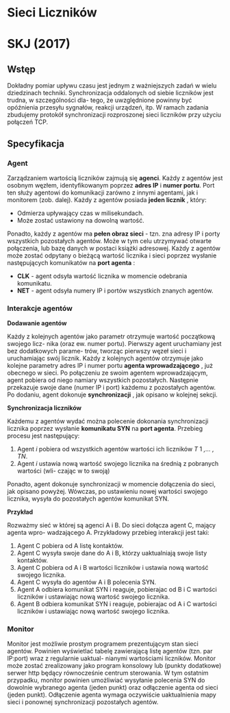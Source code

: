 # Sieci Liczników

# SKJ (2017)

## Wstęp

Dokładny pomiar upływu czasu jest jednym z ważniejszych zadań w wielu dziedzinach
techniki. Synchronizacja oddalonych od siebie liczników jest trudna, w szczególności dla-
tego, że uwzględnione powinny być opóźnienia przesyłu sygnałów, reakcji urządzeń, itp.
W ramach zadania zbudujemy protokół synchronizacji rozproszonej sieci liczników przy
użyciu połączeń TCP.

## Specyfikacja

### Agent

Zarządzaniem wartością liczników zajmują się **agenci**. Każdy z agentów jest osobnym
węzłem, identyfikowanym poprzez **adres IP** i **numer portu**. Port ten służy agentowi do
komunikacji zarówno z innymi agentami, jak i monitorem (zob. dalej). Każdy z agentów
posiada **jeden licznik** , który:

- Odmierza upływający czas w milisekundach.
- Może zostać ustawiony na dowolną wartość.

Ponadto, każdy z agentów ma **pełen obraz sieci** - tzn. zna adresy IP i porty wszystkich
pozostałych agentów. Może w tym celu utrzymywać otwarte połączenia, lub bazę danych
w postaci książki adresowej. Każdy z agentów może zostać odpytany o bieżącą wartość
licznika i sieci poprzez wysłanie następujących komunikatów na **port agenta** :

- **CLK** - agent odsyła wartość licznika w momencie odebrania komunikatu.
- **NET** - agent odsyła numery IP i portów wszystkich znanych agentów.


### Interakcje agentów

**Dodawanie agentów**

Każdy z kolejnych agentów jako parametr otrzymuje wartość początkową swojego licz-
nika (oraz ew. numer portu). Pierwszy agent uruchamiany jest bez dodatkowych parame-
trów, tworząc pierwszy węzeł sieci i uruchamiając swój licznik. Każdy z kolejnych agentów
otrzymuje jako kolejne parametry adres IP i numer portu **agenta wprowadzającego** , już
obecnego w sieci.
Po połączeniu ze swoim agentem wprowadzającym, agent pobiera od niego namiary
wszystkich pozostałych. Następnie przekazuje swoje dane (numer IP i port) każdemu z
pozostałych agentów. Po dodaniu, agent dokonuje **synchronizacji** , jak opisano w kolejnej
sekcji.

**Synchronizacja liczników**

Każdemu z agentów wydać można polecenie dokonania synchronizacji licznika poprzez
wysłanie **komunikatu SYN** na **port agenta**. Przebieg procesu jest następujący:

1. Agent _i_ pobiera od wszystkich agentów wartości ich liczników _T_ 1 _,... , TN_.
2. Agent _i_ ustawia nową wartość swojego licznika na średnią z pobranych wartości (wli-
    czając w to swoją)

Ponadto, agent dokonuje synchronizacji w momencie dołączenia do sieci, jak opisano
powyżej. Wówczas, po ustawieniu nowej wartości swojego licznika, wysyła do pozostałych
agentów komunikat SYN.

**Przykład**

Rozważmy sieć w której są agenci A i B. Do sieci dołącza agent C, mający agenta wpro-
wadzającego A. Przykładowy przebieg interakcji jest taki:

1. Agent C pobiera od A listę kontaktów.
2. Agent C wysyła swoje dane do A i B, którzy uaktualniają swoje listy kontaktów.
3. Agent C pobiera od A i B wartości liczników i ustawia nową wartość swojego licznika.
4. Agent C wysyła do agentów A i B polecenia SYN.
5. Agent A odbiera komunikat SYN i reaguje, pobierajac od B i C wartości liczników i
    ustawiając nową wartość swojego licznika.
6. Agent B odbiera komunikat SYN i reaguje, pobierajac od A i C wartości liczników i
    ustawiając nową wartość swojego licznika.


### Monitor

Monitor jest możliwie prostym programem prezentującym stan sieci agentów. Powinien
wyświetlać tabelę zawierającą listę agentów (tzn. par IP:port) wraz z regularnie uaktual-
nianymi wartościami liczników. Monitor może zostać zrealizowany jako program konsolowy
lub (punkty dodatkowe) serwer http będący równocześnie centrum sterowania. W tym
ostatnim przypadku, monitor powinien umożliwiać wysyłanie polecenia SYN do dowolnie
wybranego agenta (jeden punkt) oraz odłączenie agenta od sieci (jeden punkt). Odłączenie
agenta wymaga oczywiście uaktualnienia mapy sieci i ponownej synchronizacji pozostałych
agentów.


